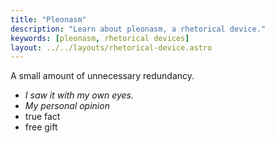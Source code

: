 ```yaml
---
title: "Pleonasm"
description: "Learn about pleonasm, a rhetorical device."
keywords: [pleonasm, rhetorical devices]
layout: ../../layouts/rhetorical-device.astro
---
```


A small amount of unnecessary redundancy.

- _I saw it with my own eyes._
- _My personal opinion_
- true fact
- free gift
